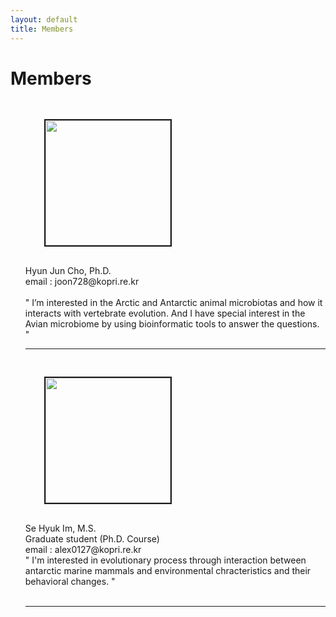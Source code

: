 ```yaml
---
layout: default
title: Members
---
```

<div class="post">
	<h1 class="pageTitle"> Members </h1>
	<ul> <img src="{{ '/assets/img/pic_hjcho.jpg' | prepend: site.baseurl }}" alt="" style="width: auto; height: 200px" align="left"  border="2"  vspace="30" hspace="30"> <br clear="left"> Hyun Jun Cho, Ph.D. <br> email : joon728@kopri.re.kr  <br> <br> " I’m interested in the Arctic and Antarctic animal microbiotas and how it interacts with vertebrate evolution. And I have special interest in the Avian microbiome by using bioinformatic tools to answer the questions. "
		<hr>
	<img src="{{ '/assets/img/pic_shim.jpeg' | prepend: site.baseurl }}" alt="" style="width: auto; height: 200px" align="left"  border="2" vspace="30" hspace="30"><br clear="left"> Se Hyuk Im, M.S.  <br> Graduate student (Ph.D. Course) <br> email : alex0127@kopri.re.kr  <br> " I'm interested in evolutionary process through interaction between antarctic marine mammals and environmental chracteristics and their behavioral changes. " 
		 <br>
		 <br clear="left">
		 <hr>
	</ul>	
		</div>

